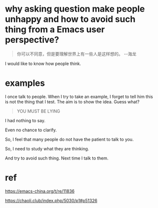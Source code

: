 # why asking question make people unhappy and how to avoid such thing from a Emacs user perspective?

> 你可以不同意，但是要理解世界上有一些人是这样想的。 --海龙

I would like to know how people think.


# examples



I once talk to people. When I try to take an example, I forget to tell him this is not the thing that I test. The aim is to show the idea. Guess what?

>  YOU MUST BE LYING

I had nothing to say.

Even no chance to clarify.

So, I feel that many people do not have the patient to talk to you.

So, I need to study what they are thinking. 

And try to avoid such thing. Next time I talk to them.


# ref

https://emacs-china.org/t/re/11836

https://chaoli.club/index.php/5030/p1#p51326

